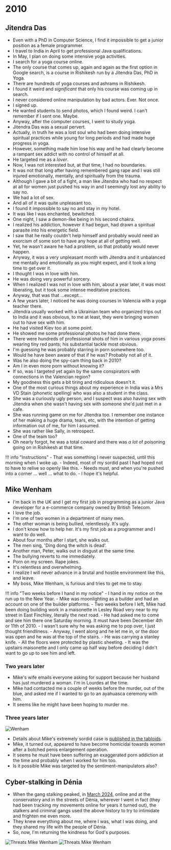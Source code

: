 # 2010

<div id="google_translate_element"></div>
<script type="text/javascript" src="//translate.google.com/translate_a/element.js?cb=googleTranslateElementInit"></script>
<script type="text/javascript">
function googleTranslateElementInit() {
  new google.translate.TranslateElement({pageLanguage: 'en'}, 'google_translate_element');
}
</script>

## Jitendra Das

- Even with a PhD in Computer Science, I find it impossible to get a junior position as a female programmer.
- I travel to India in April to get professional Java qualifications.
- In May, I plan on doing some intensive yoga activities.
- I search for a yoga course online.
- The only course that comes up, again and again as the first option in Google search, is a course in Rishikesh run by a Jitendra Das, PhD in Yoga.
- There are hundreds of yoga courses and ashrams in Rishikesh. 
- I found it weird and *significant* that only his course was coming up in search.
- I never considered online manipulation by bad actors. Ever. Not once.
- I signed up.
- He wanted students to send photos, which I found weird. I can't remember if I sent one. Maybe.
- Anyway, after the computer courses, I went to study yoga.
- Jitendra Das was a sexual pervert.
- Actually, in truth he was a lost soul who had been doing intensive spiritual practices while young for long periods and had made huge progress in yoga.
- However, something made him lose his way and he had clearly become a rampant sex addict with no control of himself at all.
- He targeted me as a *lover*.
- Now, I was not interested but, at that time, I had no boundaries.
- It was not that long after having remembered gang rape and I was still injured emotionally, mentally, and spiritually from the trauma.
- Although I gave a bit of a fight, a man like Jitendra who had no respect at all for women just pushed his way in and I seemingly lost any ability to say no.
- We had a lot of sex.
- And all of it was quite unpleasant too.
- I found it impossible to say no and stay in my hotel.
- It was like I was enchanted, bewitched.
- One night, I saw a demon-like being in his second chakra.
- I realized his addiction, however it had begun, had drawn a spiritual parasite into his energetic field.
- I saw that he really couldn't help himself and probably would need an exorcism of some sort to have any hope at all of getting well.
- Yet, he wasn't aware he had a problem, so that probably would never happen.
- Anyway, it was a very unpleasant month with Jitendra and it unbalanced me mentally and emotionally as you might expect, and it took a long time to get over it.
- I thought I was in love with him. 
- He was doing very powerful sorcery.
- When I realized I was not in love with him, about a year later, it was most liberating, but it took some intense meditative practices.
- Anyway, that was that ...except...
- A few years later, I noticed he was doing courses in Valencia with a yoga teacher there.
- Jitendra usually worked with a Ukrainian team who organized trips out to India and it was obvious, to me at least, they were bringing women out to have sex with him.
- He had visited Kiev too at some point.
- He showed me some professional photos he had done there. 
- There were hundreds of professional shots of him in various yoga poses wearing tiny red pants; his substantial tackle most obvious.
- I'm guessing he was probably starring in porn somewhere too.
- Would he have been aware of that if he was? Probably not all of it.
- Was he also doing the spy-cam thing back in 2010?
- Am I in even more porn without knowing it?
- If so, was I targeted yet again by the same conspirators with connections in the Valencian region?
- My goodness this gets a bit tiring and ridiculous doesn't it.
- One of the most curious things about my experience in India was a Mrs VD Stain (phonetic spelling) who was also a student in the class.
- She was a curiously ugly person, and I suspect was also having sex with Jitendra when she wasn't having sex with someone she'd just met in a cafe.
- She was running game on me for Jitendra too. I remember one instance of her making a huge drama, tears, etc, with the intention of getting information out of me, for him I assumed.
- She was rather like Sally, in retrospect.
- One of the team too?
- Oh nearly forgot, he was a total coward and there was *a lot* of poisoning going on in Rishikesh at that time.

!!! info "Instructions"
    - That was something I never suspected, until this morning when I woke up.
    - Indeed, most of my sordid past I had hoped not to have to relive so openly like this.
    - Needs must, and when you're pushed into a corner ... well ... what to do.
    - I hope it's helpful.

## Mike Wenham

- I'm back in the UK and I get my first job in programming as a junior Java developer for a e-commerce company owned by British Telecom.
- I love the job.
- I'm one of two women in a department of many men.
- The other woman is being bullied, relentlessly. It's ugly.
- I don't know how to help her. It's my first job as a programmer and I want to do well.
- About four months after I start, she walks out.
- The men sing, 'Ding dong the witch is dead'.
- Another man, Peter, walks out in disgust at the same time.
- The bullying reverts to me immediately.
- Porn on my screen. Rape jokes.
- It's relentless and overwhelming.
- I realize I will never advance in a brutal and hostile environment like this, and leave.
- My boss, Mike Wenham, is furious and tries to get me to stay.

!!! info "Two weeks before I hand in my notice"
    - I hand in my notice on the run up to the New Year.
    - Mike was moonlighting as a builder and had an account on one of the builder platforms.
    - Two weeks before I left, Mike had been doing building work in a maisonette in Lesley Road very near to my street in East Finchley, literally the next road.
    - He had asked me to come and see him there one Saturday morning. It must have been December 4th or 11th of 2010.
    - I wasn't sure why he was asking me to pop over, I just thought friendliness.
    - Anyway, I went along and he let me in, or the door was open and he was at the top of the stairs. 
    - He was carrying a stanley knife.
    - All the floors were protected by plastic sheeting.
    - It was the upstairs maisonette and I only came up half way before deciding I didn't want to go up to see him and left.

### Two years later

- Mike's wife emails everyone asking for support because her husband has just murdered a woman. I'm in Lourdes at the time.
- Mike had contacted me a couple of weeks before the murder, out of the blue, and asked me if I wanted to go to an ayahuasca ceremony with him.
- It seems like he might have been hoping to murder me.

### Three years later

![Wenham](../../content/images/wenham.png)

- Details about Mike's extremely sordid case is [published in the tabloids](https://www.mirror.co.uk/news/uk-news/michael-wenham-dad-who-decapitated-5071160).
- Mike, it turned out, appeared to have become homicidal towards women after a botched penis enlargement operation.
- It seems he must have been suffering an exaggerated porn addiction at the time and probably when I worked for him too.
- Is it possible Mike was targeted by the sentiment-manipulators also?

## Cyber-stalking in Dénia

- When the gang stalking peaked, in [March 2024](../2024/march.md), online and at the conservatory and in the streets of Dénia, wherever I went in fact (they had been tracking my movements online for years it turned out), the stalkers and criminal gangs used the above history to try to intimidate and frighten me even more. 
- They knew everything about me, where I was, what I was doing, and they shared my life with the people of Dénia.
- So, now, I'm returning the kindness for God's purposes. 

![Threats Mike Wenham](../../content/images/threats/mike-wenham/march-threats-mike-wenham-1.png)
![Threats Mike Wenham](../../content/images/threats/mike-wenham/march-threats-mike-wenham-2.png)

